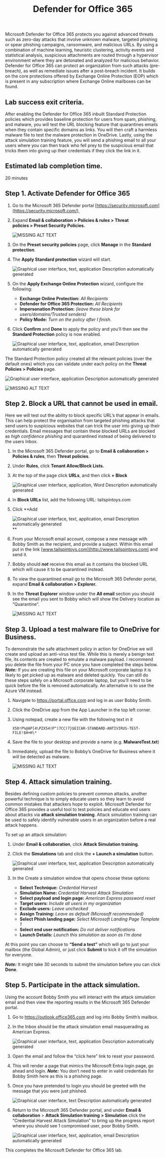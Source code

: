 ﻿---
id: defo365
title: Defender for Office 365 
sidebar_label: Defender for Office 365
slug: /defo365
---

Microsoft Defender for Office 365 protects you against advanced threats such as zero-day attacks that involve unknown malware, targeted phishing or spear phishing campaigns, ransomware, and malicious URLs. By using a combination of machine learning, heuristic clustering, activity events and statistical analysis, suspicious attachments are routed through a hypervisor environment where they are detonated and analyzed for malicious behavior. Defender for Office 365 can protect an organization from such attacks (pre-breach), as well as remediate issues after a post-breach incident. It builds on the core protections offered by Exchange Online Protection (EOP) which is present in any subscription where Exchange Online mailboxes can be found.

## Lab success exit criteria.

After enabling the Defender for Office 365 inbuilt Standard Protection policies which provides baseline protection for users from spam, phishing, and malware, you will test the URL blocking feature that quarantines emails when they contain specific domains as links. You will then craft a harmless malware file to test the malware protection in OneDrive. Lastly, using the attack simulation training feature, you will send a phishing email to all your users where you can then track who fell prey to the suspicious email that tricks them into giving up their credentials if they click the link in it.

## Estimated lab completion time.

20 minutes

## Step 1. Activate Defender for Office 365

1. Go to the Microsoft 365 Defender portal [https://security.microsoft.com](https://security.microsoft.com/) 
1. Expand **Email & collaboration > Policies & rules > Threat policies > Preset Security Policies.**

   ![MISSING ALT TEXT](img/defo365.001.png)

1. On the **Preset security policies** page, click **Manage** in the **Standard protection**.

1. The **Apply Standard protection** wizard will start.

   ![Graphical user interface, text, application Description automatically generated](img/defo365.002.png)

1. On the **Apply Exchange Online Protection** wizard, configure the following:

   - **Exchange Online Protection:** *All Recipients*
   - **Defender for Office 365 Protection:** *All Recipients*
   - **Impersonation Protection:** *(leave these blank for users/domains/Trusted senders)*
   - **Policy Mode:** *Turn on the policy after I finish.*

1. Click **Confirm** and **Done** to apply the policy and you’ll then see the **Standard Protection** policy is now enabled.

   ![Graphical user interface, text, application, email Description automatically generated](img/defo365.003.png)

The Standard Protection policy created all the relevant policies (over the default ones) which you can validate under each policy on the **Threat Policies > Policies** page.

   ![Graphical user interface, application Description automatically generated](img/defo365.004.png)

   ![MISSING ALT TEXT](img/defo365.005.png)

## Step 2. Block a URL that cannot be used in email.

Here we will test out the ability to block specific URL’s that appear in emails. This can help protect the organisation from targeted phishing attacks that send users to suspicious websites that can trick the user into giving up their credentials. Email messages that contain these blocked URLs are blocked as *high confidence phishing* and quarantined instead of being delivered to the users Inbox.

1. In the Microsoft 365 Defender portal, go to **Email & collaboration > Policies & rules**, then **Threat policies**. 
1. Under **Rules**, click **Tenant Allow/Block Lists.** 
1. At the top of the page click **URLs**, and then click **+ Block**

   ![Graphical user interface, application, Word Description automatically generated](img/defo365.006.png)

1. In **Block URLs** list, add the following URL: tailspintoys.com 
1. Click **Add

   ![Graphical user interface, text, application, email Description automatically generated](img/defo365.007.png)**

1. From your Microsoft email account, compose a new message with Bobby Smith as the recipient, and provide a subject. Within this email put in the link [www.tailspintoys.com](http://www.tailspintoys.com) and send it.

1. Bobby should ***not*** receive this email as it contains the blocked URL which will cause it to be quarantined instead. 
1. To view the quarantined email go to the Microsoft 365 Defender portal, expand **Email & collaboration > Explorer.** 
1. In the **Threat Explorer** window under the **All email** section you should see the email you sent to Bobby which will show the Delivery location as “Quarantine”.

   ![MISSING ALT TEXT](img/defo365.008.png)

## Step 3. Upload a test malware file to OneDrive for Business.
To demonstrate the safe attachment policy in action for OneDrive we will create and upload an anti-virus test file. While this is merely a benign text file, its contents are created to emulate a malware payload. I recommend you delete the file from your PC once you have completed the steps below. ***Note:*** If you are creating this file on your Microsoft corporate laptop it is likely to get picked up as malware and deleted quickly. You can still do these steps safely on a Microsoft corporate laptop, but you’ll need to be quick before the file is removed automatically. An alternative is to use the Azure VM instead. 

1. Navigate to <https://portal.office.com> and log in as user Bobby Smith.

1. Click the OneDrive app from the App Launcher in the top left corner.
1. Using notepad, create a new file with the following text in it

   ``X5O!P%@AP[4\PZX54(P^)7CC)7}$EICAR-STANDARD-ANTIVIRUS-TEST-FILE!$H+H\*``
1. Save the file to your desktop and provide a name (e.g. **MalwareTest.txt**)
1. Immediately, upload the file to Bobby’s OneDrive for Business where it will be detected as malware.

   ![MISSING ALT TEXT](img/defo365.009.png)

## Step 4.  Attack simulation training.

Besides defining custom policies to prevent common attacks, another powerful technique is to simply educate users so they learn to avoid common mistakes that attackers hope to exploit. Microsoft Defender for Office 365 provides a useful tool to test policies and educate end users about attacks via **attack simulation training**. Attack simulation training can be used to safely identify vulnerable users in an organization before a real attack happens.

To set up an attack simulation:

1. Under **Email & collaboration**, click **Attack Simulation training**. 
1. Click the **Simulations** tab and click the **+ Launch a simulation** button.

   ![Graphical user interface, text, application Description automatically generated](img/defo365.010.png)
1. In the Create a simulation window that opens choose these options:

   - **Select Technique:** *Credential Harvest* 
   - **Simulation Name:** *Credential Harvest Attack Simulation*
   - **Select payload and login page:** *American Express password reset*
   - **Target users:** *Include all users in my organization*
   - **Exclude users:** *Leave unchecked*
   - **Assign Training:** *Leave as default (Microsoft recommended)*
   - **Select Phish landing page:** *Select Microsoft Landing Page Template 1*
   - **Select end user notification:** *Do not deliver notifications*
   - **Launch Details:** *Launch this simulation as soon as I’m done* 

At this point you can choose to **“Send a test”** which will go to just your mailbox (the Global Admin), or just click **Submit** to kick it off the simulation for everyone. 

***Note:*** It might take 30 seconds to submit the simulation before you can click **Done**.

## Step 5. Participate in the attack simulation.

Using the account Bobby Smith you will interact with the attack simulation email and then view the reporting results in the Microsoft 365 Defender portal.

1. Go to <https://outlook.office365.com> and log into Bobby Smith’s mailbox.

1. In the Inbox should be the attack simulation email masquerading as American Express.

   ![Graphical user interface, text, application Description automatically generated](img/defo365.011.png)

1. Open the email and follow the “click here” link to reset your password.

1. This will render a page that mimics the Microsoft Entra login page, go ahead and login. ***Note:*** You don’t need to enter in valid credentials for Bobby Smith here as this is a phishing page.
1. Once you have pretended to login you should be greeted with the message that you were just phished.

   ![Graphical user interface, text Description automatically generated](img/defo365.012.png)

1. Return to the Microsoft 365 Defender portal, and under **Email & collaboration** > **Attack Simulation training** **> Simulation** click the “Credential Harvest Attack Simulation” to bring up the progress report where you should see 1 compromised user, poor Bobby Smith.

   ![Graphical user interface, text, application, email Description automatically generated](img/defo365.013.png)

This completes the Microsoft Defender for Office 365 lab.
